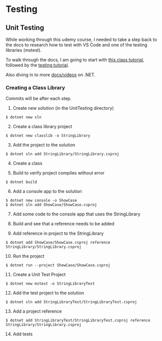 # Testing
## Unit Testing

While working through this udemy course, I needed to take a step back to the docs to research how to test with VS Code and one of the testing libraries (mstest).

To walk through the docs, I am going to start with [this class tutorial](https://docs.microsoft.com/en-us/dotnet/core/tutorials/library-with-visual-studio-code?pivots=dotnet-6-0), followed by the [testing tutorial](https://docs.microsoft.com/en-us/dotnet/core/tutorials/testing-library-with-visual-studio-code?pivots=dotnet-6-0).

Also diving in to more [docs/videos](https://www.youtube.com/playlist?list=PLdo4fOcmZ0oWoazjhXQzBKMrFuArxpW80) on .NET.

### Creating a Class Library

Commits will be after each step.

1. Create new solution (in the UnitTesting directory)
```
$ dotnet new sln
```

2. Create a class library project
```
$ dotnet new classlib -o StringLibrary
```

3. Add the project to the solution
```
$ dotnet sln add StringLibrary/StringLibrary.csproj
```

4. Create a class

5. Build to verify project compiles without error
```
$ dotnet build
```

6. Add a console app to the solution
```
$ dotnet new console -o ShowCase
$ dotnet sln add ShowCase/ShowCase.csproj
```

7. Add some code to the console app that uses the StringLibrary

8. Build and see that a reference needs to be added

9. Add reference in project to the StringLibrary
```
$ dotnet add ShowCase/ShowCase.csproj reference StringLibrary/StringLibrary.csproj
```

10. Run the project
```
$ dotnet run --project ShowCase/ShowCase.csproj
```

11. Create a Unit Test Project
```
$ dotnet new mstest -o StringLibraryTest
```

12. Add the test project to the solution
```
$ dotnet sln add StringLibraryTest/StringLibraryTest.csproj
```

13. Add a project reference
```
$ dotnet add StringLibraryTest/StringLibraryTest.csproj reference StringLibrary/StringLibrary.csproj
```

14. Add tests
